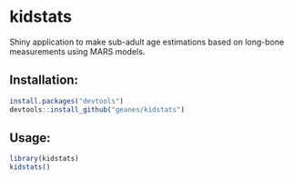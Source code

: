 kidstats
========

Shiny application to make sub-adult age estimations based on long-bone measurements using MARS models.

Installation:
-------------

```r
install.packages("devtools")
devtools::install_github("geanes/kidstats")
```
Usage:
------

```r
library(kidstats)
kidstats()
```
